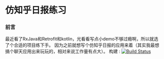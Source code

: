 # 仿知乎日报练习
### 前言
最近看了RxJava和Retrofit和kotlin，光看看写点小demo不够过瘾啊，所以就选了个合适的项目练下手。
因为之前就想写个仿知乎日报的应用来着（其实我最想搞个聊天应用出来玩玩的，相对来说工作量有点大）。
构建 : [![Build Status](https://travis-ci.org/LeDaVinci/MyzhihuDaily.svg?branch=master)](https://travis-ci.org/LeDaVinci/MyzhihuDaily)
